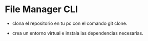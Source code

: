 # File Manager CLI

- clona el repositorio en tu pc con el comando git clone.

- crea un entorno virtual e instala las dependencias necesarias.
